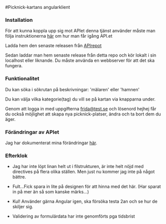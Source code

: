 #Picknick-kartans angularklient

### Installation
För att kunna koppla upp sig mot APIet denna tjänst använder måste man följa instruktionerna [här](https://github.com/fh222dt/fh222dt_ror/blob/master/README.md) om hur man får igång API.et

Ladda hem den senaste releasen från [APIrepot](https://github.com/fh222dt/fh222dt_ror)

Sedan laddar man hem senaste release från detta repo och kör lokalt i sin localhost eller liknande. Du måste använda en webbserver för att det ska fungera.

### Funktionalitet
Du kan söka i sökrutan på beskrivningar: 'mälaren' eller 'hamnen'

Du kan välja vilka kategorie(tag) du vill se på kartan via knapparna under.

Genom att logga in med uppgifterna frida@test.se och lösenord hejhej får du också möjlighet att skapa nya picknick-platser, ändra  och ta bort dem du äger.

### Förändringar av APIet
Jag har dokumenterat mina förändringar [här](https://github.com/fh222dt/fh222dt_ror/blob/master/README.md).


### Efterklok
* Jag har inte löpt linan helt ut i filstrukturen, är inte helt nöjd med directives på flera olika ställen. Men just nu kommer jag inte på något bättre.

* Fult...Fick spara in lite på designen för att hinna med det här. (Har sparat in på mer än så som kanske märks...)

* Kul! Använder gärna Angular igen, ska försöka testa 2an och se hur de skiljer sig.

* Validering av formulärdata har inte genomförts pga tidsbrist
